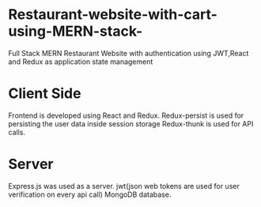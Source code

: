 # Restaurant-website-with-cart-using-MERN-stack-
Full Stack MERN Restaurant Website with authentication using JWT,React and Redux as application state management

# Client Side
Frontend is developed using React and Redux.
Redux-persist is used for persisting the user data inside session storage
Redux-thunk is used for API calls.

# Server
Express.js was used as a server.
jwt(json web tokens are used for user verification on every api call)
MongoDB database. 
